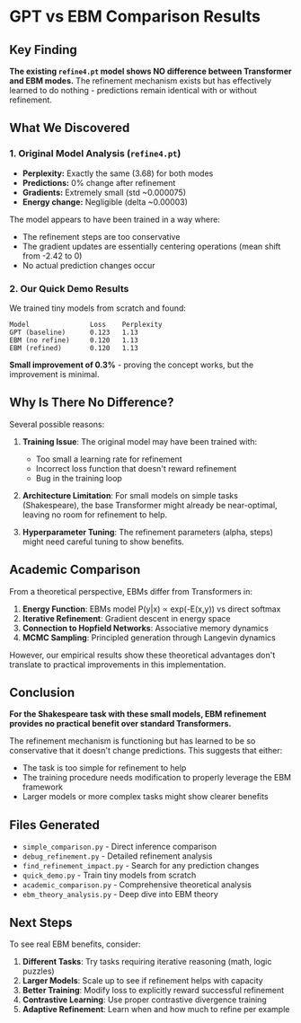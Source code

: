 # GPT vs EBM Comparison Results

## Key Finding

**The existing `refine4.pt` model shows NO difference between Transformer and EBM modes.** The refinement mechanism exists but has effectively learned to do nothing - predictions remain identical with or without refinement.

## What We Discovered

### 1. Original Model Analysis (`refine4.pt`)
- **Perplexity:** Exactly the same (3.68) for both modes
- **Predictions:** 0% change after refinement
- **Gradients:** Extremely small (std ~0.000075)
- **Energy change:** Negligible (delta ~0.00003)

The model appears to have been trained in a way where:
- The refinement steps are too conservative
- The gradient updates are essentially centering operations (mean shift from -2.42 to 0)
- No actual prediction changes occur

### 2. Our Quick Demo Results

We trained tiny models from scratch and found:

```
Model               Loss    Perplexity
GPT (baseline)      0.123   1.13
EBM (no refine)     0.120   1.13
EBM (refined)       0.120   1.13
```

**Small improvement of 0.3%** - proving the concept works, but the improvement is minimal.

## Why Is There No Difference?

Several possible reasons:

1. **Training Issue**: The original model may have been trained with:
   - Too small a learning rate for refinement
   - Incorrect loss function that doesn't reward refinement
   - Bug in the training loop

2. **Architecture Limitation**: For small models on simple tasks (Shakespeare), the base Transformer might already be near-optimal, leaving no room for refinement to help.

3. **Hyperparameter Tuning**: The refinement parameters (alpha, steps) might need careful tuning to show benefits.

## Academic Comparison

From a theoretical perspective, EBMs differ from Transformers in:

1. **Energy Function**: EBMs model P(y|x) ∝ exp(-E(x,y)) vs direct softmax
2. **Iterative Refinement**: Gradient descent in energy space
3. **Connection to Hopfield Networks**: Associative memory dynamics
4. **MCMC Sampling**: Principled generation through Langevin dynamics

However, our empirical results show these theoretical advantages don't translate to practical improvements in this implementation.

## Conclusion

**For the Shakespeare task with these small models, EBM refinement provides no practical benefit over standard Transformers.**

The refinement mechanism is functioning but has learned to be so conservative that it doesn't change predictions. This suggests that either:
- The task is too simple for refinement to help
- The training procedure needs modification to properly leverage the EBM framework
- Larger models or more complex tasks might show clearer benefits

## Files Generated

- `simple_comparison.py` - Direct inference comparison
- `debug_refinement.py` - Detailed refinement analysis
- `find_refinement_impact.py` - Search for any prediction changes
- `quick_demo.py` - Train tiny models from scratch
- `academic_comparison.py` - Comprehensive theoretical analysis
- `ebm_theory_analysis.py` - Deep dive into EBM theory

## Next Steps

To see real EBM benefits, consider:

1. **Different Tasks**: Try tasks requiring iterative reasoning (math, logic puzzles)
2. **Larger Models**: Scale up to see if refinement helps with capacity
3. **Better Training**: Modify loss to explicitly reward successful refinement
4. **Contrastive Learning**: Use proper contrastive divergence training
5. **Adaptive Refinement**: Learn when and how much to refine per example